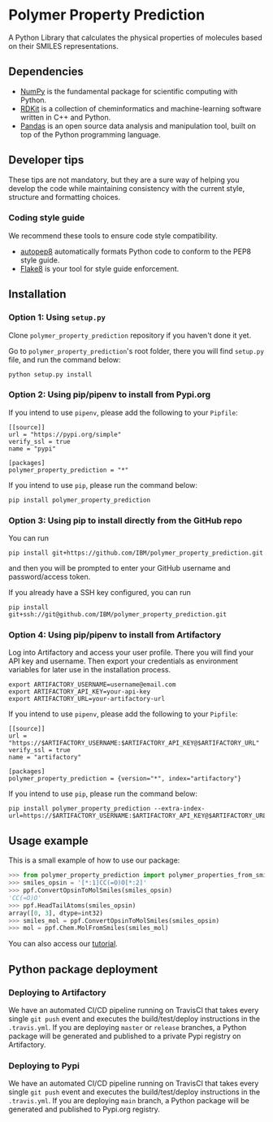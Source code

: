 # Polymer Property Prediction

A Python Library that calculates the physical properties of molecules based on their SMILES representations.

## Dependencies

* [NumPy](https://numpy.org) is the fundamental package for scientific computing with Python.
* [RDKit](https://www.rdkit.org/) is a collection of cheminformatics and machine-learning software written in C++ and Python.
* [Pandas](https://pandas.pydata.org/) is an open source data analysis and manipulation tool, built on top of the Python programming language.

## Developer tips

These tips are not mandatory, but they are a sure way of helping you develop the code while maintaining consistency with the current style, structure and formatting choices.

### Coding style guide

We recommend these tools to ensure code style compatibility.

* [autopep8](https://pypi.org/project/autopep8/) automatically formats Python code to conform to the PEP8 style guide.
* [Flake8](https://flake8.pycqa.org) is your tool for style guide enforcement.

## Installation

### Option 1: Using `setup.py`

Clone `polymer_property_prediction` repository if you haven't done it yet.

Go to `polymer_property_prediction`'s root folder, there you will find `setup.py` file, and run the command below:

```Shell
python setup.py install
```

### Option 2: Using pip/pipenv to install from Pypi.org

If you intend to use `pipenv`, please add the following to your `Pipfile`:

```Pipfile
[[source]]
url = "https://pypi.org/simple"
verify_ssl = true
name = "pypi"

[packages]
polymer_property_prediction = "*"
```

If you intend to use `pip`, please run the command below:

```Shell
pip install polymer_property_prediction
```

### Option 3: Using pip to install directly from the GitHub repo

You can run

```Shell
pip install git+https://github.com/IBM/polymer_property_prediction.git
```

and then you will be prompted to enter your GitHub username and password/access token.

If you already have a SSH key configured, you can run

```Shell
pip install git+ssh://git@github.com/IBM/polymer_property_prediction.git
```

### Option 4: Using pip/pipenv to install from Artifactory

Log into Artifactory and access your user profile. There you will find your API key and username. Then export your credentials as environment variables for later use in the installation process.

```Shell
export ARTIFACTORY_USERNAME=username@email.com
export ARTIFACTORY_API_KEY=your-api-key
export ARTIFACTORY_URL=your-artifactory-url
```

If you intend to use `pipenv`, please add the following to your `Pipfile`:

```Pipfile
[[source]]
url = "https://$ARTIFACTORY_USERNAME:$ARTIFACTORY_API_KEY@$ARTIFACTORY_URL"
verify_ssl = true
name = "artifactory"

[packages]
polymer_property_prediction = {version="*", index="artifactory"}
```

If you intend to use `pip`, please run the command below:

```Shell
pip install polymer_property_prediction --extra-index-url=https://$ARTIFACTORY_USERNAME:$ARTIFACTORY_API_KEY@$ARTIFACTORY_URL
```

## Usage example

This is a small example of how to use our package:

```Python
>>> from polymer_property_prediction import polymer_properties_from_smiles as ppf
>>> smiles_opsin = '[*:1]CC(=O)O[*:2]'
>>> ppf.ConvertOpsinToMolSmiles(smiles_opsin)
'CC(=O)O'
>>> ppf.HeadTailAtoms(smiles_opsin)
array([0, 3], dtype=int32)
>>> smiles_mol = ppf.ConvertOpsinToMolSmiles(smiles_opsin)
>>> mol = ppf.Chem.MolFromSmiles(smiles_mol)
```

You can also access our [tutorial](polymer_property_prediction_tutorial.ipynb).

## Python package deployment

### Deploying to Artifactory

We have an automated CI/CD pipeline running on TravisCI that takes every single `git push` event and executes the build/test/deploy instructions in the `.travis.yml`. If you are deploying `master` or `release` branches, a Python package will be generated and published to a private Pypi registry on Artifactory.

### Deploying to Pypi

We have an automated CI/CD pipeline running on TravisCI that takes every single `git push` event and executes the build/test/deploy instructions in the `.travis.yml`. If you are deploying `main` branch, a Python package will be generated and published to Pypi.org registry.
